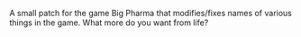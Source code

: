 <h> A small patch for the game Big Pharma that modifies/fixes names of various things in the game. What more do you want from life?  </h>
